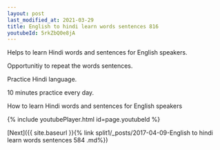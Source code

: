 ```yaml
---
layout: post
last_modified_at: 2021-03-29
title: English to hindi learn words sentences 816 
youtubeId: 5rkZbQ0e8jA
---
```

 
 
Helps to learn Hindi words and sentences for English speakers.

Opportunitiy to repeat the words sentences. 

Practice Hindi language. 
 
10 minutes practice every day. 
 
How to learn Hindi words and sentences for English speakers 
 
{% include youtubePlayer.html id=page.youtubeId %}
 
 
[Next]({{ site.baseurl }}{% link  split1/_posts/2017-04-09-English to hindi learn words sentences 584 .md%})
 
